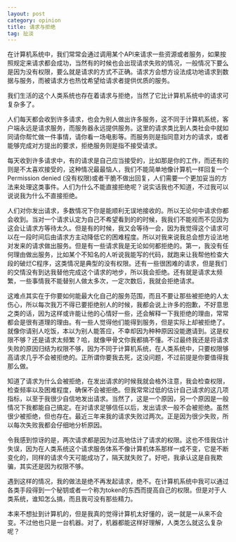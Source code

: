 ```yaml
---
layout: post
category: opinion
title: 请求与拒绝
tag: 扯淡
---
```



在计算机系统中，我们常常会通过调用某个API来请求一些资源或者服务，如果按照规定来请求都会成功，当然有的时候也会出现请求失败的情况，一般情况下要么是因为没有权限，要么就是请求的方式不正确。请求方会想方设法成功地请求到数据与服务，而被请求方也热忱希望给请求者提供优质的服务。

我们生活的这个人类系统也存在着请求与拒绝，当然了它比计算机系统中的请求可复杂多了。

人们每天都会收到许多请求，也会为别人做出许多服务，这不同于计算机系统，客户端永远是请求服务，而服务器永远提供服务。这里的请求类比到人类社会中就如同请你帮忙做一件事情，请你看一场电影等。而服务则是指同意对方的请求，或者能够完成对方提出的要求，拒绝服务则是指不接受请求。

<!--more-->

每天收到许多请求中，有的请求是自己应当接受的，比如那是你的工作，而还有的则是不太喜欢接受的，这种情况最最恼人，我们不能简单地像计算机一样回复一个 Permission denied (没有权限)或者干脆不做出回复，人们需要一个更加妥当的方法来处理这类事件。人们为什么不能直接拒绝呢？说实话我也不知道，不过我可以说说我为什么不直接拒绝。

人们对你发出请求，多数情况下你是能顺利无误地接收的。所以无论何中请求你都会收到。当对一个请求认定为自己不希望看到的的时候，我我们不能视而不见因为这会让请求方等待太久。但是有的时候，我又会等待一会，因为我觉得这个请求可以在一段时间后由请求方主动降低它的困难程度。所以对我来说我总会想方设法地对发来的请求做出服务。但是有一些请求我是无论如何都拒绝的。第一，我没有任何理由做出服务，比如某个不知名的人听说我能写的代码，就跑来让我帮他检查大段的破烂C程序，这类情况是典型的没有权限。还有一些很困难的请求，但是我们的交情没有到达我替他完成这个请求的地步，所以我会拒绝。还有就是请求太频繁，一些事情我不能替别人做太多次，一定次数后，我就会拒绝请求。

这难点其实在于你要如何能最大化自己的服务范围，而且不要让那些被拒绝的人太伤心，所以每次我万不得已要拒绝别人的时候，我都会说上许多的抱歉，不好意思之类的话，因为这样或许能让他的心情好一些，还会解释一下我拒绝的理由，常常都会是很有道理的理由。有一些人觉得他们能得到服务，但是实际上却被拒绝了。就像你请别人吃饭，本以为别人能答应，不幸却因为种种原因没能邀请到。这是权限不够？还是请求太频繁？哈，就像甲骨文你我都搞不懂。不过最终我还是将请求失败的原因归结为权限不够，因为不同于计算机系统，在人类系统中，只要权限够高请求几乎不会被拒绝的。正所谓你要我去死，这没问题，不过前提是你要值得我那么做。

知道了请求为什么会被拒绝，在发出请求的时候我就会格外注意，我会检查权限，检查频率以及困难程度，确保不会被拒绝。但我常常过低的估计自己请求的这几项指标，以至于我很少自信地发出请求。当然了，这是一个原因，另一个原因是一般情况下我都能自己搞定。在对请求足够信任以后，发出请求一般不会被拒绝。虽然很少被拒绝，但也存在。最近三年来我的请求失败过两次。正是因为很少失败，所以每次失败我都会仔细地分析原因。

令我感到惊讶的是，两次请求都是因为过高地估计了请求的权限。这也不怪我估计失误，因为在人类系统这个请求服务体系不像计算机体系那样一成不变，它是不断变化的，同样的请求今天可能成功了，隔天就失败了。好吧，我承认这是自我欺骗，其实还是因为权限不够。

遇到这样的情况，我的做法是绝不再发起请求，绝不。在计算机系统中我可以通过各类手段得到一个秘钥或者一个称为token的东西而提高自己的权限。但是对于人类系统，谁知怎么搞，而且我可没有那些精力。

本来不想扯到计算机的，但是我真的觉得计算机太好懂的，说一就是一从来不会变。不过他也只是一台机器。对了，机器都能这样好理解，人类怎么就这么复杂呢？
